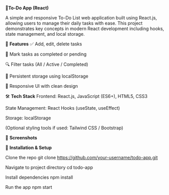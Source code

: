 📝**To-Do App (React)**

A simple and responsive To-Do List web application built using React.js, allowing users to manage their daily tasks with ease. This project demonstrates key concepts in modern React development including hooks, state management, and local storage.

🚀 **Features**
✅ Add, edit, delete tasks

📌 Mark tasks as completed or pending

🔍 Filter tasks (All / Active / Completed)

💾 Persistent storage using localStorage

🎨 Responsive UI with clean design

🛠️ **Tech Stack**
Frontend: React.js, JavaScript (ES6+), HTML5, CSS3

State Management: React Hooks (useState, useEffect)

Storage: localStorage

(Optional styling tools if used: Tailwind CSS / Bootstrap)

📸 **Screenshots**

📂 **Installation & Setup**

Clone the repo
git clone https://github.com/your-username/todo-app.git

Navigate to project directory
cd todo-app

Install dependencies
npm install

Run the app
npm start
